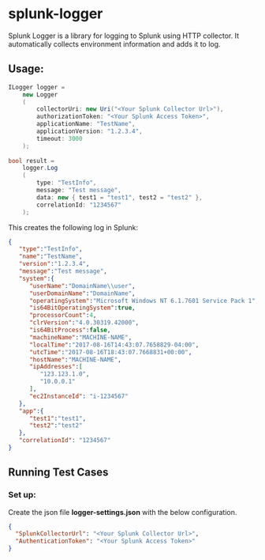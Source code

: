 # splunk-logger

Splunk Logger is a library for logging to Splunk using HTTP collector. It automatically collects environment information and adds it to log.

## Usage:

```csharp
ILogger logger = 
    new Logger
    (
        collectorUri: new Uri("<Your Splunk Collector Url>"), 
        authorizationToken: "<Your Splunk Access Token>", 
        applicationName: "TestName", 
        applicationVersion: "1.2.3.4", 
        timeout: 3000
    );
	
bool result = 
    logger.Log
    (
        type: "TestInfo", 
        message: "Test message", 
        data: new { test1 = "test1", test2 = "test2" },
        correlationId: "1234567"
    );	
```

This creates the following log in Splunk:

```json
{  
   "type":"TestInfo",
   "name":"TestName",
   "version":"1.2.3.4",
   "message":"Test message",
   "system":{  
      "userName":"DomainName\\user",
      "userDomainName":"DomainName",
      "operatingSystem":"Microsoft Windows NT 6.1.7601 Service Pack 1",
      "is64BitOperatingSystem":true,
      "processorCount":4,
      "clrVersion":"4.0.30319.42000",
      "is64BitProcess":false,
      "machineName":"MACHINE-NAME",
      "localTime":"2017-08-16T14:43:07.7658829-04:00",
      "utcTime":"2017-08-16T18:43:07.7668831+00:00",
      "hostName":"MACHINE-NAME",
      "ipAddresses":[  
         "123.123.1.0",
         "10.0.0.1"
      ],
      "ec2InstanceId": "i-1234567"
   },
   "app":{  
      "test1":"test1",
      "test2":"test2"
   },
   "correlationId": "1234567"
}
```


## Running Test Cases

### Set up:

Create the json file **logger-settings.json** with the below configuration.


```json
{
  "SplunkCollectorUrl": "<Your Splunk Collector Url>",
  "AuthenticationToken": "<Your Splunk Access Token>"
}
```